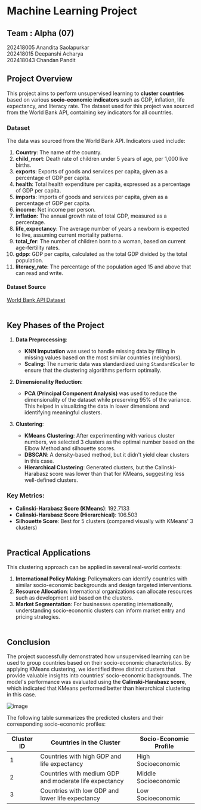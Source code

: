 # Machine Learning Project

## Team : Alpha (07)
202418005 Anandita Saolapurkar</br>
202418015 Deepanshi Acharya</br>
202418043 Chandan Pandit
</br>

## Project Overview
This project aims to perform unsupervised learning to **cluster countries** based on various **socio-economic indicators** such as GDP, inflation, life expectancy, and literacy rate. The dataset used for this project was sourced from the World Bank API, containing key indicators for all countries.

### Dataset
The data was sourced from the World Bank API. Indicators used include:
1. **Country**: The name of the country.
2. **child_mort**: Death rate of children under 5 years of age, per 1,000 live births.
3. **exports**: Exports of goods and services per capita, given as a percentage of GDP per capita.
4. **health**: Total health expenditure per capita, expressed as a percentage of GDP per capita.
5. **imports**: Imports of goods and services per capita, given as a percentage of GDP per capita.
6. **income**: Net income per person.
7. **inflation**: The annual growth rate of total GDP, measured as a percentage.
8. **life_expectancy**: The average number of years a newborn is expected to live, assuming current mortality patterns.
9. **total_fer**: The number of children born to a woman, based on current age-fertility rates.
10. **gdpp**: GDP per capita, calculated as the total GDP divided by the total population.
11. **literacy_rate**: The percentage of the population aged 15 and above that can read and write.

#### Dataset Source
[World Bank API Dataset](https://datahelpdesk.worldbank.org/knowledgebase/articles/898590-country-api-queries)
</br></br>

## Key Phases of the Project

1. **Data Preprocessing**:
   - **KNN Imputation** was used to handle missing data by filling in missing values based on the most similar countries (neighbors).
   - **Scaling**: The numeric data was standardized using `StandardScaler` to ensure that the clustering algorithms perform optimally.

2. **Dimensionality Reduction**:
   - **PCA (Principal Component Analysis)** was used to reduce the dimensionality of the dataset while preserving 95% of the variance. This helped in visualizing the data in lower dimensions and identifying meaningful clusters.

3. **Clustering**:
   - **KMeans Clustering**: After experimenting with various cluster numbers, we selected 3 clusters as the optimal number based on the Elbow Method and silhouette scores.
   - **DBSCAN**: A density-based method, but it didn't yield clear clusters in this case.
   - **Hierarchical Clustering**: Generated clusters, but the Calinski-Harabasz score was lower than that for KMeans, suggesting less well-defined clusters.

### Key Metrics:
- **Calinski-Harabasz Score (KMeans)**: 192.7133
- **Calinski-Harabasz Score (Hierarchical)**: 106.503
- **Silhouette Score**: Best for 5 clusters (compared visually with KMeans' 3 clusters)
</br></br>

## Practical Applications
This clustering approach can be applied in several real-world contexts:

1. **International Policy Making**: Policymakers can identify countries with similar socio-economic backgrounds and design targeted interventions.
2. **Resource Allocation**: International organizations can allocate resources such as development aid based on the clusters.
3. **Market Segmentation**: For businesses operating internationally, understanding socio-economic clusters can inform market entry and pricing strategies.
</br></br>

## Conclusion
The project successfully demonstrated how unsupervised learning can be used to group countries based on their socio-economic characteristics. By applying KMeans clustering, we identified three distinct clusters that provide valuable insights into countries’ socio-economic backgrounds. The model's performance was evaluated using the **Calinski-Harabasz score**, which indicated that KMeans performed better than hierarchical clustering in this case.

![image](https://github.com/user-attachments/assets/c7c51862-7d17-4836-8373-fd36ff151ec1)

The following table summarizes the predicted clusters and their corresponding socio-economic profiles:

| Cluster ID | Countries in the Cluster | Socio-Economic Profile |
|------------|--------------------------|------------------------|
| 1          | Countries with high GDP and life expectancy | High Socioeconomic |
| 2          | Countries with medium GDP and moderate life expectancy | Middle Socioeconomic |
| 3          | Countries with low GDP and lower life expectancy | Low Socioeconomic |

</br>
